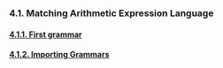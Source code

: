 ﻿### 4.1. Matching Arithmetic Expression Language

#### [4.1.1. First grammar](1)
#### [4.1.2. Importing Grammars](2)